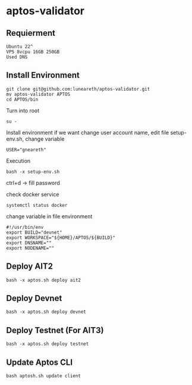 # aptos-validator

## Requierment
```
Ubuntu 22^
VPS 8vcpu 16GB 250GB
Used DNS 
```

## Install Environment
```
git clone git@github.com:luneareth/aptos-validator.git
mv aptos-validator APTOS
cd APTOS/bin
```

Turn into root
```
su -
```

Install environment
if  we want change user account name, edit file setup-env.sh, change variable
```
USER="gneareth"
```

Execution
```
bash -x setup-env.sh
```

ctrl+d -> fill password

check docker service

```
systemctl status docker
```

change variable in file environment
```
#!/usr/bin/env
export BUILD="devnet"
export WORKSPACE="${HOME}/APTOS/${BUILD}"
export DNSNAME=""
export NODENAME=""
```



## Deploy AIT2

```
bash -x aptos.sh deploy ait2
```

## Deploy Devnet

```
bash -x aptos.sh deploy devnet
```

## Deploy Testnet (For AIT3)
```
bash -x aptos.sh deploy testnet
```

## Update Aptos CLI
```
bash aptosh.sh update client
```
